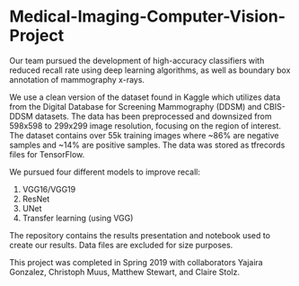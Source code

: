 # Medical-Imaging-Computer-Vision-Project

Our team pursued the development of high-accuracy classifiers with reduced recall rate using deep learning algorithms, as well as boundary box annotation of mammography x-rays.

We use a clean version of the dataset found in Kaggle which utilizes data from the Digital Database for Screening Mammography (DDSM) and CBIS-DDSM datasets. The data has been preprocessed and downsized from 598x598 to 299x299 image resolution, focusing on the region of interest. The dataset contains over 55k training images where ~86% are negative samples and ~14% are positive samples. The data was stored as tfrecords files for TensorFlow.

We pursued four different models to improve recall: 

1. VGG16/VGG19
2. ResNet
3. UNet
4. Transfer learning (using VGG)

The repository contains the results presentation and notebook used to create our results. Data files are excluded for size purposes.

This project was completed in Spring 2019 with collaborators Yajaira Gonzalez, Christoph Muus, Matthew Stewart, and Claire Stolz.
